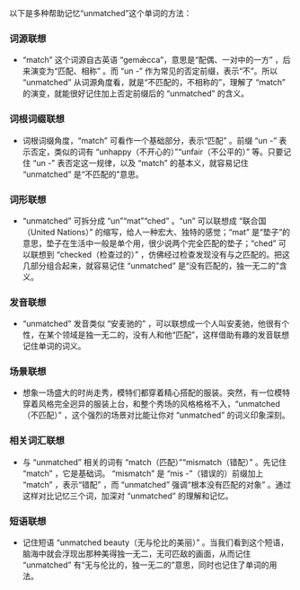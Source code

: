 以下是多种帮助记忆“unmatched”这个单词的方法：

### 词源联想
 - “match” 这个词源自古英语 “gemǣcca”，意思是“配偶、一对中的一方” ，后来演变为“匹配、相称” 。而 “un -” 作为常见的否定前缀，表示“不”。所以 “unmatched” 从词源角度看，就是“不匹配的，不相称的”，理解了 “match” 的演变，就能很好记住加上否定前缀后的 “unmatched” 的含义。

### 词根词缀联想
 - 词根词缀角度，“match” 可看作一个基础部分，表示“匹配” 。前缀 “un -” 表示否定，类似的词有 “unhappy（不开心的）”“unfair（不公平的）” 等。只要记住 “un -” 表否定这一规律，以及 “match” 的基本义，就容易记住 “unmatched” 是“不匹配的”意思。

### 词形联想
 - “unmatched” 可拆分成 “un”“mat”“ched” 。“un” 可以联想成 “联合国（United Nations）” 的缩写，给人一种宏大、独特的感觉；“mat” 是“垫子”的意思，垫子在生活中一般是单个用，很少说两个完全匹配的垫子；“ched” 可以联想到 “checked（检查过的）” ，仿佛经过检查发现没有与之匹配的。把这几部分组合起来，就容易记住 “unmatched” 是“没有匹配的，独一无二的”含义。

### 发音联想
 - “unmatched” 发音类似 “安麦驰的” ，可以联想成一个人叫安麦驰，他很有个性，在某个领域是独一无二的，没有人和他“匹配”，这样借助有趣的发音联想记住单词的词义。

### 场景联想
 - 想象一场盛大的时尚走秀，模特们都穿着精心搭配的服装。突然，有一位模特穿着风格完全迥异的服装上台，和整个秀场的风格格格不入，“unmatched（不匹配）” ，这个强烈的场景对比能让你对 “unmatched” 的词义印象深刻。

### 相关词汇联想
 - 与 “unmatched” 相关的词有 “match（匹配）”“mismatch（错配）” 。先记住 “match” ，它是基础词。 “mismatch” 是 “mis -”（错误的）前缀加上 “match” ，表示“错配” ，而 “unmatched” 强调“根本没有匹配的对象” 。通过这样对比记忆三个词，加深对 “unmatched” 的理解和记忆。

### 短语联想
 - 记住短语 “unmatched beauty（无与伦比的美丽）” 。当我们看到这个短语，脑海中就会浮现出那种美得独一无二，无可匹敌的画面，从而记住 “unmatched” 有“无与伦比的，独一无二的”意思，同时也记住了单词的用法。 